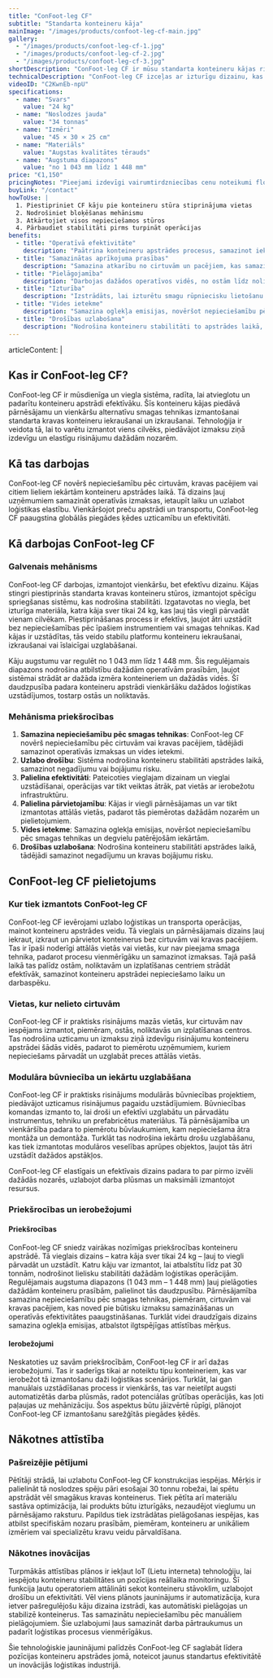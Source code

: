 ```yaml
---
title: "ConFoot-leg CF"
subtitle: "Standarta konteineru kāja"
mainImage: "/images/products/confoot-leg-cf-main.jpg"
gallery:
  - "/images/products/confoot-leg-cf-1.jpg"
  - "/images/products/confoot-leg-cf-2.jpg"
  - "/images/products/confoot-leg-cf-3.jpg"
shortDescription: "ConFoot-leg CF ir mūsu standarta konteineru kājas risinājums, kas lieliski piemērots ikdienas konteineru apstrādes operācijām."
technicalDescription: "ConFoot-leg CF izceļas ar izturīgu dizainu, kas optimizēts standarta kravas konteineriem, un ir aprīkots ar mūsu patentēto stiprināšanas sistēmu ātrai uzstādīšanai."
videoID: "C2KwnEb-npU"
specifications:
  - name: "Svars"
    value: "24 kg"
  - name: "Noslodzes jauda"
    value: "34 tonnas"
  - name: "Izmēri"
    value: "45 × 30 × 25 cm"
  - name: "Materiāls"
    value: "Augstas kvalitātes tērauds"
  - name: "Augstuma diapazons"
    value: "no 1 043 mm līdz 1 448 mm"
price: "€1,150"
pricingNotes: "Pieejami izdevīgi vairumtirdzniecības cenu noteikumi flotes operatoriem. Lai iegūtu sīkāku informāciju, lūdzu, sazinieties ar mums."
buyLink: "/contact"
howToUse: |
  1. Piestipriniet CF kāju pie konteineru stūra stiprinājuma vietas
  2. Nodrošiniet bloķēšanas mehānismu
  3. Atkārtojiet visos nepieciešamos stūros
  4. Pārbaudiet stabilitāti pirms turpināt operācijas
benefits:
  - title: "Operatīvā efektivitāte"
    description: "Paātrina konteineru apstrādes procesus, samazinot iekraušanas un izkraušanas laikus"
  - title: "Samazinātas aprīkojuma prasības"
    description: "Samazina atkarību no cirtuvām un pacējiem, kas samazina operatīvās izmaksas"
  - title: "Pielāgojamība"
    description: "Darbojas dažādos operatīvos vidēs, no ostām līdz noliktavām"
  - title: "Izturība"
    description: "Izstrādāts, lai izturētu smagu rūpniecisku lietošanu ar minimālu uzturēšanu"
  - title: "Vides ietekme"
    description: "Samazina oglekļa emisijas, novēršot nepieciešamību pēc smagas tehnikas un degvielu patērējošām iekārtām"
  - title: "Drošības uzlabošana"
    description: "Nodrošina konteineru stabilitāti to apstrādes laikā, tādējādi samazinot negadījumu un kravas bojājumu risku"
---
```

articleContent: |
  ## Kas ir ConFoot-leg CF?  

  ConFoot-leg CF ir mūsdienīga un viegla sistēma, radīta, lai atvieglotu un padarītu konteineru apstrādi efektīvāku. Šīs konteineru kājas piedāvā pārnēsājamu un vienkāršu alternatīvu smagas tehnikas izmantošanai standarta kravas konteineru iekraušanai un izkraušanai. Tehnoloģija ir veidota tā, lai to varētu izmantot viens cilvēks, piedāvājot izmaksu ziņā izdevīgu un elastīgu risinājumu dažādām nozarēm.  

  ## Kā tas darbojas  

  ConFoot-leg CF novērš nepieciešamību pēc cirtuvām, kravas pacējiem vai citiem lieliem iekārtām konteineru apstrādes laikā. Tā dizains ļauj uzņēmumiem samazināt operatīvās izmaksas, ietaupīt laiku un uzlabot loģistikas elastību. Vienkāršojot preču apstrādi un transportu, ConFoot-leg CF paaugstina globālās piegādes ķēdes uzticamību un efektivitāti.  

  ## Kā darbojas ConFoot-leg CF

  ### Galvenais mehānisms

  ConFoot-leg CF darbojas, izmantojot vienkāršu, bet efektīvu dizainu. Kājas stingri piestiprinās standarta kravas konteineru stūros, izmantojot spēcīgu spriegšanas sistēmu, kas nodrošina stabilitāti. Izgatavotas no viegla, bet izturīga materiāla, katra kāja sver tikai 24 kg, kas ļauj tās viegli pārvadāt vienam cilvēkam. Piestiprināšanas process ir efektīvs, ļaujot ātri uzstādīt bez nepieciešamības pēc īpašiem instrumentiem vai smagas tehnikas. Kad kājas ir uzstādītas, tās veido stabilu platformu konteineru iekraušanai, izkraušanai vai īslaicīgai uzglabāšanai.

  Kāju augstumu var regulēt no 1 043 mm līdz 1 448 mm. Šis regulējamais diapazons nodrošina atbilstību dažādām operatīvām prasībām, ļaujot sistēmai strādāt ar dažāda izmēra konteineriem un dažādās vidēs. Šī daudzpusība padara konteineru apstrādi vienkāršāku dažādos loģistikas uzstādījumos, tostarp ostās un noliktavās.

  ### Mehānisma priekšrocības

  1. **Samazina nepieciešamību pēc smagas tehnikas**: ConFoot-leg CF novērš nepieciešamību pēc cirtuvām vai kravas pacējiem, tādējādi samazinot operatīvās izmaksas un vides ietekmi.
  2. **Uzlabo drošību**: Sistēma nodrošina konteineru stabilitāti apstrādes laikā, samazinot negadījumu vai bojājumu risku.
  3. **Palielina efektivitāti**: Pateicoties vieglajam dizainam un vieglai uzstādīšanai, operācijas var tikt veiktas ātrāk, pat vietās ar ierobežotu infrastruktūru.
  4. **Palielina pārvietojamību**: Kājas ir viegli pārnēsājamas un var tikt izmantotas attālās vietās, padarot tās piemērotas dažādām nozarēm un pielietojumiem.
  5. **Vides ietekme**: Samazina oglekļa emisijas, novēršot nepieciešamību pēc smagas tehnikas un degvielu patērējošām iekārtām.
  6. **Drošības uzlabošana**: Nodrošina konteineru stabilitāti apstrādes laikā, tādējādi samazinot negadījumu un kravas bojājumu risku.

  ## ConFoot-leg CF pielietojums  
  
  ### Kur tiek izmantots ConFoot-leg CF  
  ConFoot-leg CF ievērojami uzlabo loģistikas un transporta operācijas, mainot konteineru apstrādes veidu. Tā vieglais un pārnēsājamais dizains ļauj iekraut, izkraut un pārvietot konteinerus bez cirtuvām vai kravas pacējiem. Tas ir īpaši noderīgi attālās vietās vai vietās, kur nav pieejama smaga tehnika, padarot procesu vienmērīgāku un samazinot izmaksas. Tajā pašā laikā tas palīdz ostām, noliktavām un izplatīšanas centriem strādāt efektīvāk, samazinot konteineru apstrādei nepieciešamo laiku un darbaspēku.

  ### Vietas, kur nelieto cirtuvām
  ConFoot-leg CF ir praktisks risinājums mazās vietās, kur cirtuvām nav iespējams izmantot, piemēram, ostās, noliktavās un izplatīšanas centros. Tas nodrošina uzticamu un izmaksu ziņā izdevīgu risinājumu konteineru apstrādei šādās vidēs, padarot to piemērotu uzņēmumiem, kuriem nepieciešams pārvadāt un uzglabāt preces attālās vietās.

  ### Modulāra būvniecība un iekārtu uzglabāšana  
  ConFoot-leg CF ir praktisks risinājums modulārās būvniecības projektiem, piedāvājot uzticamus risinājumus pagaidu uzstādījumiem. Būvniecības komandas izmanto to, lai droši un efektīvi uzglabātu un pārvadātu instrumentus, tehniku un prefabricētus materiālus. Tā pārnēsājamība un vienkāršība padara to piemērotu būvlaukumiem, kam nepieciešama ātra montāža un demontāža. Turklāt tas nodrošina iekārtu drošu uzglabāšanu, kas tiek izmantotas modulāros veselības aprūpes objektos, ļaujot tās ātri uzstādīt dažādos apstākļos.

  ConFoot-leg CF elastīgais un efektīvais dizains padara to par pirmo izvēli dažādās nozarēs, uzlabojot darba plūsmas un maksimāli izmantojot resursus.

  ### Priekšrocības un ierobežojumi

  #### Priekšrocības

  ConFoot-leg CF sniedz vairākas nozīmīgas priekšrocības konteineru apstrādē. Tā vieglais dizains – katra kāja sver tikai 24 kg – ļauj to viegli pārvadāt un uzstādīt. Katru kāju var izmantot, lai atbalstītu līdz pat 30 tonnām, nodrošinot lielisku stabilitāti dažādām loģistikas operācijām. Regulējamais augstuma diapazons (1 043 mm – 1 448 mm) ļauj pielāgoties dažādām konteineru prasībām, palielinot tās daudzpusību. Pārnēsājamība samazina nepieciešamību pēc smagas tehnikas, piemēram, cirtuvām vai kravas pacējiem, kas noved pie būtisku izmaksu samazināšanas un operatīvās efektivitātes paaugstināšanas. Turklāt videi draudzīgais dizains samazina oglekļa emisijas, atbalstot ilgtspējīgas attīstības mērķus.

  #### Ierobežojumi

  Neskatoties uz savām priekšrocībām, ConFoot-leg CF ir arī dažas ierobežojumi. Tas ir saderīgs tikai ar noteiktu tipu konteineriem, kas var ierobežot tā izmantošanu daži loģistikas scenārijos. Turklāt, lai gan manuālais uzstādīšanas process ir vienkāršs, tas var neietilpt augsti automatizētās darba plūsmās, radot potenciālas grūtības operācijās, kas ļoti paļaujas uz mehānizāciju. Šos aspektus būtu jāizvērtē rūpīgi, plānojot ConFoot-leg CF izmantošanu sarežģītās piegādes ķēdēs.

  ## Nākotnes attīstība

  ### Pašreizējie pētījumi  
  Pētītāji strādā, lai uzlabotu ConFoot-leg CF konstrukcijas iespējas. Mērķis ir palielināt tā noslodzes spēju pāri esošajai 30 tonnu robežai, lai spētu apstrādāt vēl smagākus kravas konteinerus. Tiek pētīta arī materiālu sastāva optimizācija, lai produkts būtu izturīgāks, nezaudējot vieglumu un pārnēsājamo raksturu. Papildus tiek izstrādātas pielāgošanas iespējas, kas atbilst specifiskām nozaru prasībām, piemēram, konteineru ar unikāliem izmēriem vai specializētu kravu veidu pārvaldīšana.  

  ### Nākotnes inovācijas  
  Turpmākās attīstības plānos ir iekļaut IoT (Lietu interneta) tehnoloģiju, lai iespējotu konteineru stabilitātes un pozīcijas reāllaika monitoringu. Šī funkcija ļautu operatoriem attālināti sekot konteineru stāvoklim, uzlabojot drošību un efektivitāti. Vēl viens plānots jauninājums ir automatizācija, kura ietver pašregulējošu kāju dizaina izstrādi, kas automātiski pielāgojas un stabilizē konteinerus. Tas samazinātu nepieciešamību pēc manuāliem pielāgojumiem. Šie uzlabojumi ļaus samazināt darba pārtraukumus un padarīt loģistikas procesus vienmērīgākus.

  Šie tehnoloģiskie jauninājumi palīdzēs ConFoot-leg CF saglabāt līdera pozīcijas konteineru apstrādes jomā, noteicot jaunus standartus efektivitātē un inovācijās loģistikas industrijā.